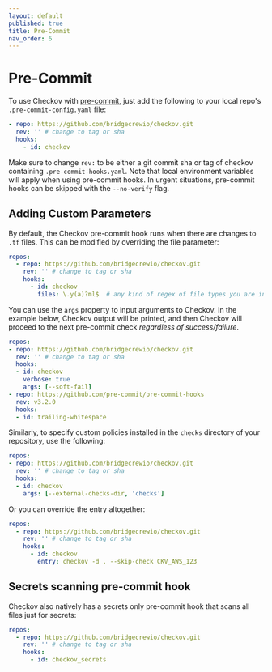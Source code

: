 ```yaml
---
layout: default
published: true
title: Pre-Commit
nav_order: 6
---
```


# Pre-Commit

To use Checkov with [pre-commit](https://pre-commit.com), just add the following to your local repo's `.pre-commit-config.yaml` file:

```yaml
- repo: https://github.com/bridgecrewio/checkov.git
  rev: '' # change to tag or sha
  hooks:
    - id: checkov
```

Make sure to change `rev:` to be either a git commit sha or tag of checkov containing `.pre-commit-hooks.yaml`. Note that local environment variables will apply when using pre-commit hooks. In urgent situations, pre-commit hooks can be skipped with the `--no-verify` flag.

## Adding Custom Parameters

By default, the Checkov pre-commit hook runs when there are changes to `.tf` files. This can be modified by overriding the file parameter:

```yaml
repos:
  - repo: https://github.com/bridgecrewio/checkov.git
    rev: '' # change to tag or sha
    hooks:
      - id: checkov
        files: \.y(a)?ml$  # any kind of regex of file types you are interested to trigger the pre-commit hook
```


You can use the `args` property to input arguments to Checkov. In the example below, Checkov output will be printed, and then Checkov will proceed to the next pre-commit check *regardless of success/failure*.

```yaml
repos:
- repo: https://github.com/bridgecrewio/checkov.git
  rev: '' # change to tag or sha
  hooks:
  - id: checkov
    verbose: true
    args: [--soft-fail]
- repo: https://github.com/pre-commit/pre-commit-hooks
  rev: v3.2.0
  hooks:
  - id: trailing-whitespace
```

Similarly, to specify custom policies installed in the `checks` directory of your repository, use the following:

```yaml
repos:
- repo: https://github.com/bridgecrewio/checkov.git
  rev: '' # change to tag or sha
  hooks:
  - id: checkov
    args: [--external-checks-dir, 'checks']
```

Or you can override the entry altogether:

```yaml
repos:
  - repo: https://github.com/bridgecrewio/checkov.git
    rev: '' # change to tag or sha
    hooks:
      - id: checkov
        entry: checkov -d . --skip-check CKV_AWS_123
```

## Secrets scanning pre-commit hook

Checkov also natively has a secrets only pre-commit hook that scans all files just for secrets:
```yaml
repos:
  - repo: https://github.com/bridgecrewio/checkov.git
    rev: '' # change to tag or sha
    hooks:
      - id: checkov_secrets
```
